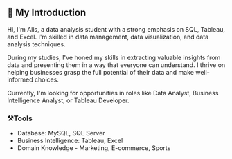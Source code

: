 ## 👋 My Introduction

Hi, I'm Alis, a data analysis student with a strong emphasis on SQL, Tableau, and Excel. I'm skilled in data management, data visualization, and data analysis techniques. 

During my studies, I've honed my skills in extracting valuable insights from data and presenting them in a way that everyone can understand. I thrive on helping businesses grasp the full potential of their data and make well-informed choices.

Currently, I'm looking for opportunities in roles like Data Analyst, Business Intelligence Analyst, or Tableau Developer.

### ⚒️Tools
- Database: MySQL, SQL Server
- Business Intelligence: Tableau, Excel
- Domain Knowledge - Marketing, E-commerce, Sports
